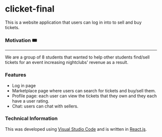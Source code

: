 # clicket-final
This is a website application that users can log in into to sell and buy tickets.

### Motivation :tickets:
----
We are a group of 8 students that wanted to help other students find/sell tickets for an event increasing nightclubs' revenue as a result.

### Features
- Log in page
- Marketplace page where users can search for tickets and buy/sell them.
- Profile page: each user can view the tickets that they own and they each have a user rating.
- Chat: users can chat with sellers.
### Technical Information
This was developed using [Visual Studio Code](https://code.visualstudio.com/) and is written in [React.js](https://reactjs.org/).
